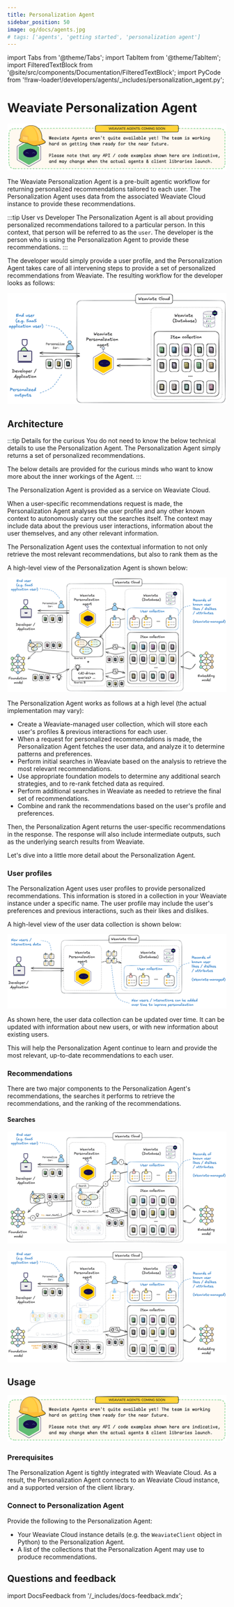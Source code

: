 ```yaml
---
title: Personalization Agent
sidebar_position: 50
image: og/docs/agents.jpg
# tags: ['agents', 'getting started', 'personalization agent']
---
```


import Tabs from '@theme/Tabs';
import TabItem from '@theme/TabItem';
import FilteredTextBlock from '@site/src/components/Documentation/FilteredTextBlock';
import PyCode from '!!raw-loader!/developers/agents/_includes/personalization_agent.py';

# Weaviate Personalization Agent

![Weaviate Agents - Coming soon](./_includes/agents_coming_soon.png "Weaviate Agents - Coming soon")

The Weaviate Personalization Agent is a pre-built agentic workflow for returning personalized recommendations tailored to each user. The Personalization Agent uses data from the associated Weaviate Cloud instance to provide these recommendations.

:::tip User vs Developer
The Personalization Agent is all about providing personalized recommendations tailored to a particular person. In this context, that person will be referred to as the `user`. The developer is the person who is using the Personalization Agent to provide these recommendations.
:::

The developer would simply provide a user profile, and the Personalization Agent takes care of all intervening steps to provide a set of personalized recommendations from Weaviate. The resulting workflow for the developer looks as follows:

![Weaviate Personalization Agent from a developer perspective](./_includes/personalization_agent_overview.png "WWeaviate Personalization Agent from a developer perspective")

## Architecture

:::tip Details for the curious
You do not need to know the below technical details to use the Personalization Agent. The Personalization Agent simply returns a set of personalized recommendations.
<br/>

The below details are provided for the curious minds who want to know more about the inner workings of the Agent.
:::

The Personalization Agent is provided as a service on Weaviate Cloud.

When a user-specific recommendations request is made, the Personalization Agent analyses the user profile and any other known context to autonomously carry out the searches itself. The context may include data about the previous user interactions, information about the user themselves, and any other relevant information.

The Personalization Agent uses the contextual information to not only retrieve the most relevant recommendations, but also to rank them as the

A high-level view of the Personalization Agent is shown below:

![Weaviate Personalization Agent at a high level](./_includes/personalization_agent_architecture.png "Weaviate Personalization Agent at a high level")

The Personalization Agent works as follows at a high level (the actual implementation may vary):

- Create a Weaviate-managed user collection, which will store each user's profiles & previous interactions for each user.
- When a request for personalized recommendations is made, the Personalization Agent fetches the user data, and analyze it to determine patterns and preferences.
- Perform initial searches in Weaviate based on the analysis to retrieve the most relevant recommendations.
- Use appropriate foundation models to determine any additional search strategies, and to re-rank fetched data as required.
- Perform additional searches in Weaviate as needed to retrieve the final set of recommendations.
- Combine and rank the recommendations based on the user's profile and preferences.

Then, the Personalization Agent returns the user-specific recommendations in the response. The response will also include intermediate outputs, such as the underlying search results from Weaviate.

Let's dive into a little more detail about the Personalization Agent.

### User profiles

The Personalization Agent uses user profiles to provide personalized recommendations. This information is stored in a collection in your Weaviate instance under a specific name. The user profile may include the user's preferences and previous interactions, such as their likes and dislikes.

A high-level view of the user data collection is shown below:

![Weaviate Personalization Agent - User Data Collection](./_includes/personalization_agent_users.png "Weaviate Personalization Agent - User Data Collection")

As shown here, the user data collection can be updated over time. It can be updated with information about new users, or with new information about existing users.

This will help the Personalization Agent continue to learn and provide the most relevant, up-to-date recommendations to each user.

### Recommendations

There are two major components to the Personalization Agent's recommendations, the searches it performs to retrieve the recommendations, and the ranking of the recommendations.

#### Searches

![Weaviate Personalization Agent - Searches](./_includes/personalization_agent_search.png "Weaviate Personalization Agent - Searches")

![Weaviate Personalization Agent - (re)rank](./_includes/personalization_agent_rank.png "Weaviate Personalization Agent - (re)rank")









## Usage

![Weaviate Agents - Coming soon](./_includes/agents_coming_soon.png "Weaviate Agents - Coming soon")

### Prerequisites

The Personalization Agent is tightly integrated with Weaviate Cloud. As a result, the Personalization Agent connects to an Weaviate Cloud instance, and a supported version of the client library.

### Connect to Personalization Agent

Provide the following to the Personalization Agent:

- Your Weaviate Cloud instance details (e.g. the `WeaviateClient` object in Python) to the Personalization Agent.
- A list of the collections that the Personalization Agent may use to produce recommendations.

<Tabs groupId="languages">

<TabItem value="py_agents" label="Python[agents]">
    <FilteredTextBlock
        text={PyCode}
        startMarker="# START InstantiateTransformationAgent"
        endMarker="# END InstantiateTransformationAgent"
        language="py"
    />
</TabItem>

</Tabs>

## Questions and feedback

import DocsFeedback from '/_includes/docs-feedback.mdx';

<DocsFeedback/>

